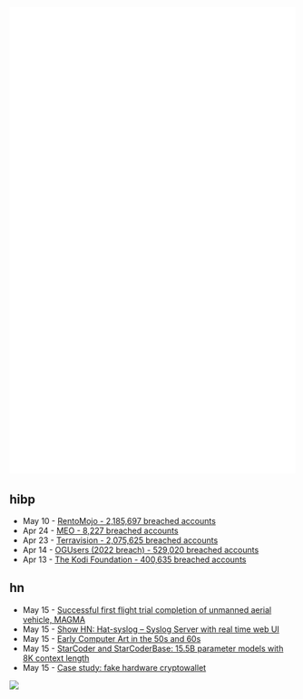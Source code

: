 ![Metrics](https://raw.githubusercontent.com/phixion/phixion/master/metrics.svg)

## hibp

<!--
for https://github.com/phixion/phixion/blob/main/.github/workflows/feeds.yml
-->
<!--START_SECTION:haveibeenpwnd-->
- May 10 - [RentoMojo - 2,185,697 breached accounts](https://haveibeenpwned.com/PwnedWebsites#RentoMojo)
- Apr 24 - [MEO - 8,227 breached accounts](https://haveibeenpwned.com/PwnedWebsites#MEO)
- Apr 23 - [Terravision - 2,075,625 breached accounts](https://haveibeenpwned.com/PwnedWebsites#Terravision)
- Apr 14 - [OGUsers (2022 breach) - 529,020 breached accounts](https://haveibeenpwned.com/PwnedWebsites#OGUsers2022)
- Apr 13 - [The Kodi Foundation - 400,635 breached accounts](https://haveibeenpwned.com/PwnedWebsites#KodiFoundation)
<!--END_SECTION:haveibeenpwnd-->

## hn

<!--
for https://github.com/phixion/phixion/blob/main/.github/workflows/feeds.yml
-->
<!--START_SECTION:hn-->
- May 15 - [Successful first flight trial completion of unmanned aerial vehicle, MAGMA](https://www.baesystems.com/en/article/first-magma-flight-trials)
- May 15 - [Show HN: Hat-syslog – Syslog Server with real time web UI](https://github.com/hat-open/hat-syslog)
- May 15 - [Early Computer Art in the 50s and 60s](https://www.amygoodchild.com/blog/computer-art-50s-and-60s)
- May 15 - [StarCoder and StarCoderBase: 15.5B parameter models with 8K context length](https://arxiv.org/abs/2305.06161)
- May 15 - [Case study: fake hardware cryptowallet](https://www.kaspersky.com/blog/fake-trezor-hardware-crypto-wallet/48155/)
<!--END_SECTION:hn-->

<!--
for https://yhype.me
-->
![](https://hit.yhype.me/github/profile?user_id=13013670)
